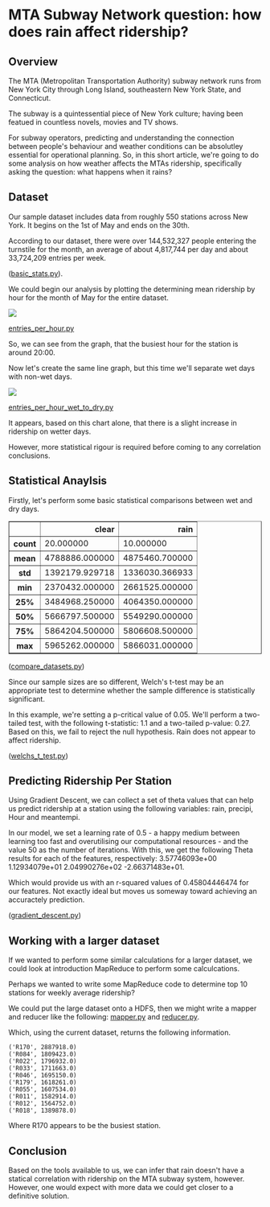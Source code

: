 # MTA Subway Network question: how does rain affect ridership?

## Overview

The MTA (Metropolitan Transportation Authority) subway network runs from New York City through Long Island, southeastern New York State, and Connecticut.

The subway is a quintessential piece of New York culture; having been featued in countless novels, movies and TV shows.

For subway operators, predicting and understanding the connection between people's behaviour and weather conditions can be absolutley essential for operational planning. So, in this short article, we're going to do some analysis on how weather affects the MTAs ridership, specifically asking the question: what happens when it rains?

## Dataset

Our sample dataset includes data from roughly 550 stations across New York. It begins on the 1st of May and ends on the 30th. 

According to our dataset, there were over 144,532,327 people entering the turnstile for the month, an average of about 4,817,744 per day and about 33,724,209 entries per week.

([basic_stats.py](https://github.com/lextoumbourou/study-notes/blob/master/ud359-intro-to-data-science/final_project/basic_stats.py)).

We could begin our analysis by plotting the determining mean ridership by hour for the month of May for the entire dataset.

<img src="https://raw.githubusercontent.com/lextoumbourou/study-notes/master/ud359-intro-to-data-science/final_project/images/mean-entries-per-hour.png"></img>

[entries_per_hour.py](https://github.com/lextoumbourou/study-notes/blob/master/ud359-intro-to-data-science/final_project/entries_per_hour.py)

So, we can see from the graph, that the busiest hour for the station is around 20:00.

Now let's create the same line graph, but this time we'll separate wet days with non-wet days.

<img src="https://raw.githubusercontent.com/lextoumbourou/study-notes/master/ud359-intro-to-data-science/final_project/images/mean-entries-per-hour-wet-vs-dry.png"></img>

[entries_per_hour_wet_to_dry.py](https://github.com/lextoumbourou/study-notes/blob/master/ud359-intro-to-data-science/final_project/entries_per_hour_wet_to_dry.py)

It appears, based on this chart alone, that there is a slight increase in ridership on wetter days.

However, more statistical rigour is required before coming to any correlation conclusions.

## Statistical Anaylsis

Firstly, let's perform some basic statistical comparisons between wet and dry days.

<table border="1" class="dataframe">
  <thead>
    <tr style="text-align: right;">
      <th></th>
      <th>clear</th>
      <th>rain</th>
    </tr>
  </thead>
  <tbody>
    <tr>
      <th>count</th>
      <td>      20.000000</td>
      <td>      10.000000</td>
    </tr>
    <tr>
      <th>mean</th>
      <td> 4788886.000000</td>
      <td> 4875460.700000</td>
    </tr>
    <tr>
      <th>std</th>
      <td> 1392179.929718</td>
      <td> 1336030.366933</td>
    </tr>
    <tr>
      <th>min</th>
      <td> 2370432.000000</td>
      <td> 2661525.000000</td>
    </tr>
    <tr>
      <th>25%</th>
      <td> 3484968.250000</td>
      <td> 4064350.000000</td>
    </tr>
    <tr>
      <th>50%</th>
      <td> 5666797.500000</td>
      <td> 5549290.000000</td>
    </tr>
    <tr>
      <th>75%</th>
      <td> 5864204.500000</td>
      <td> 5806608.500000</td>
    </tr>
    <tr>
      <th>max</th>
      <td> 5965262.000000</td>
      <td> 5866031.000000</td>
    </tr>
  </tbody>
</table> 

([compare_datasets.py](https://github.com/lextoumbourou/study-notes/blob/master/ud359-intro-to-data-science/final_project/compare_datasets.py))

Since our sample sizes are so different, Welch's t-test may be an appropriate test to determine whether the sample difference is statistically significant.

In this example, we're setting a p-critical value of 0.05. We'll perform a two-tailed test, with the following t-statistic: 1.1 and a two-tailed p-value: 0.27. Based on this, we fail to reject the null hypothesis. Rain does not appear to affect ridership.

([welchs_t_test.py](https://github.com/lextoumbourou/study-notes/blob/master/ud359-intro-to-data-science/final_project/welchs_t_test.py))

## Predicting Ridership Per Station

Using Gradient Descent, we can collect a set of theta values that can help us predict ridership at a station using the following variables: rain, precipi, Hour and meantempi.

In our model, we set a learning rate of 0.5 - a happy medium between learning too fast and overutilising our computational resources - and the value 50 as the number of iterations. With this, we get the following Theta results for each of the features, respectively: 3.57746093e+00   1.12934079e+01   2.04990276e+02  -2.66371483e+01.

Which would provide us with an r-squared values of 0.45804446474 for our features. Not exactly ideal but moves us someway toward achieving an accuractely prediction.

([gradient_descent.py](https://github.com/lextoumbourou/study-notes/blob/master/ud359-intro-to-data-science/final_project/gradient_descent.py))

## Working with a larger dataset 

If we wanted to perform some similar calculations for a larger dataset, we could look at introduction MapReduce to perform some calculcations. 

Perhaps we wanted to write some MapReduce code to determine top 10 stations for weekly average ridership?

We could put the large dataset onto a HDFS, then we might write a mapper and reducer like the following: [mapper.py](https://github.com/lextoumbourou/study-notes/blob/master/ud359-intro-to-data-science/final_project/mapper.py) and [reducer.py](https://github.com/lextoumbourou/study-notes/blob/master/ud359-intro-to-data-science/final_project/reducer.py).

Which, using the current dataset, returns the following information.

```
('R170', 2887918.0)
('R084', 1809423.0)
('R022', 1796932.0)
('R033', 1711663.0)
('R046', 1695150.0)
('R179', 1618261.0)
('R055', 1607534.0)
('R011', 1582914.0)
('R012', 1564752.0)
('R018', 1389878.0)
```

Where R170 appears to be the busiest station.

## Conclusion

Based on the tools available to us, we can infer that rain doesn't have a statical correlation with ridership on the MTA subway system, however. However, one would expect with more data we could get closer to a definitive solution.
